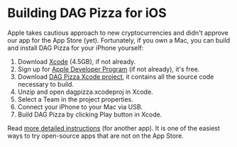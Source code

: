 # Building DAG Pizza for iOS

Apple takes cautious approach to new cryptocurrencies and didn't approve our app for the App Store (yet).  Fortunately, if you own a Mac, you can build and install DAG Pizza for your iPhone yourself:

1. Download [Xcode](https://itunes.apple.com/us/app/xcode/id497799835?mt=12) (4.5GB), if not already.
1. Sign up for [Apple Developer Program](https://developer.apple.com/) (if not already), it's free.
1. Download [DAG Pizza Xcode project](../../releases/download/v1.10.1/ios-xcode-project.zip), it contains all the source code necessary to build.
1. Unzip and open dagpizza.xcodeproj in Xcode.
1. Select a Team in the project properties.
1. Connect your iPhone to your Mac via USB.
1. Build DAG Pizza by clicking Play button in Xcode.

Read [more detailed instructions](http://osxdaily.com/2016/01/12/howto-sideload-apps-iphone-ipad-xcode/) (for another app).  It is one of the easiest ways to try open-source apps that are not on the App Store.
